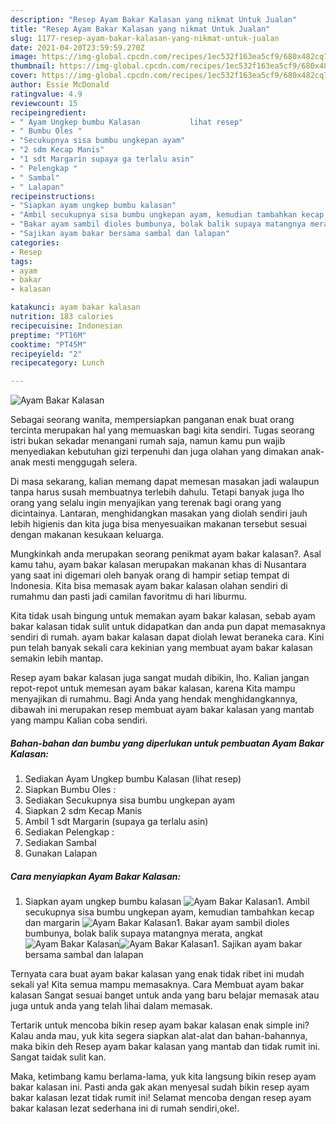```yaml
---
description: "Resep Ayam Bakar Kalasan yang nikmat Untuk Jualan"
title: "Resep Ayam Bakar Kalasan yang nikmat Untuk Jualan"
slug: 1177-resep-ayam-bakar-kalasan-yang-nikmat-untuk-jualan
date: 2021-04-20T23:59:59.270Z
image: https://img-global.cpcdn.com/recipes/1ec532f163ea5cf9/680x482cq70/ayam-bakar-kalasan-foto-resep-utama.jpg
thumbnail: https://img-global.cpcdn.com/recipes/1ec532f163ea5cf9/680x482cq70/ayam-bakar-kalasan-foto-resep-utama.jpg
cover: https://img-global.cpcdn.com/recipes/1ec532f163ea5cf9/680x482cq70/ayam-bakar-kalasan-foto-resep-utama.jpg
author: Essie McDonald
ratingvalue: 4.9
reviewcount: 15
recipeingredient:
- " Ayam Ungkep bumbu Kalasan           lihat resep"
- " Bumbu Oles "
- "Secukupnya sisa bumbu ungkepan ayam"
- "2 sdm Kecap Manis"
- "1 sdt Margarin supaya ga terlalu asin"
- " Pelengkap "
- " Sambal"
- " Lalapan"
recipeinstructions:
- "Siapkan ayam ungkep bumbu kalasan"
- "Ambil secukupnya sisa bumbu ungkepan ayam, kemudian tambahkan kecap dan margarin"
- "Bakar ayam sambil dioles bumbunya, bolak balik supaya matangnya merata, angkat"
- "Sajikan ayam bakar bersama sambal dan lalapan"
categories:
- Resep
tags:
- ayam
- bakar
- kalasan

katakunci: ayam bakar kalasan 
nutrition: 183 calories
recipecuisine: Indonesian
preptime: "PT16M"
cooktime: "PT45M"
recipeyield: "2"
recipecategory: Lunch

---
```



![Ayam Bakar Kalasan](https://img-global.cpcdn.com/recipes/1ec532f163ea5cf9/680x482cq70/ayam-bakar-kalasan-foto-resep-utama.jpg)

Sebagai seorang wanita, mempersiapkan panganan enak buat orang tercinta merupakan hal yang memuaskan bagi kita sendiri. Tugas seorang istri bukan sekadar menangani rumah saja, namun kamu pun wajib menyediakan kebutuhan gizi terpenuhi dan juga olahan yang dimakan anak-anak mesti menggugah selera.

Di masa  sekarang, kalian memang dapat memesan masakan jadi walaupun tanpa harus susah membuatnya terlebih dahulu. Tetapi banyak juga lho orang yang selalu ingin menyajikan yang terenak bagi orang yang dicintainya. Lantaran, menghidangkan masakan yang diolah sendiri jauh lebih higienis dan kita juga bisa menyesuaikan makanan tersebut sesuai dengan makanan kesukaan keluarga. 



Mungkinkah anda merupakan seorang penikmat ayam bakar kalasan?. Asal kamu tahu, ayam bakar kalasan merupakan makanan khas di Nusantara yang saat ini digemari oleh banyak orang di hampir setiap tempat di Indonesia. Kita bisa memasak ayam bakar kalasan olahan sendiri di rumahmu dan pasti jadi camilan favoritmu di hari liburmu.

Kita tidak usah bingung untuk memakan ayam bakar kalasan, sebab ayam bakar kalasan tidak sulit untuk didapatkan dan anda pun dapat memasaknya sendiri di rumah. ayam bakar kalasan dapat diolah lewat beraneka cara. Kini pun telah banyak sekali cara kekinian yang membuat ayam bakar kalasan semakin lebih mantap.

Resep ayam bakar kalasan juga sangat mudah dibikin, lho. Kalian jangan repot-repot untuk memesan ayam bakar kalasan, karena Kita mampu menyajikan di rumahmu. Bagi Anda yang hendak menghidangkannya, dibawah ini merupakan resep membuat ayam bakar kalasan yang mantab yang mampu Kalian coba sendiri.

<!--inarticleads1-->

##### Bahan-bahan dan bumbu yang diperlukan untuk pembuatan Ayam Bakar Kalasan:

1. Sediakan  Ayam Ungkep bumbu Kalasan           (lihat resep)
1. Siapkan  Bumbu Oles :
1. Sediakan Secukupnya sisa bumbu ungkepan ayam
1. Siapkan 2 sdm Kecap Manis
1. Ambil 1 sdt Margarin (supaya ga terlalu asin)
1. Sediakan  Pelengkap :
1. Sediakan  Sambal
1. Gunakan  Lalapan




<!--inarticleads2-->

##### Cara menyiapkan Ayam Bakar Kalasan:

1. Siapkan ayam ungkep bumbu kalasan
<img src="https://img-global.cpcdn.com/steps/27e748df69f8f346/160x128cq70/ayam-bakar-kalasan-langkah-memasak-1-foto.jpg" alt="Ayam Bakar Kalasan">1. Ambil secukupnya sisa bumbu ungkepan ayam, kemudian tambahkan kecap dan margarin
<img src="https://img-global.cpcdn.com/steps/b31c6809f5e18275/160x128cq70/ayam-bakar-kalasan-langkah-memasak-2-foto.jpg" alt="Ayam Bakar Kalasan">1. Bakar ayam sambil dioles bumbunya, bolak balik supaya matangnya merata, angkat
<img src="https://img-global.cpcdn.com/steps/a10d336ce184e879/160x128cq70/ayam-bakar-kalasan-langkah-memasak-3-foto.jpg" alt="Ayam Bakar Kalasan"><img src="https://img-global.cpcdn.com/steps/edbf33f4d8002c08/160x128cq70/ayam-bakar-kalasan-langkah-memasak-3-foto.jpg" alt="Ayam Bakar Kalasan">1. Sajikan ayam bakar bersama sambal dan lalapan




Ternyata cara buat ayam bakar kalasan yang enak tidak ribet ini mudah sekali ya! Kita semua mampu memasaknya. Cara Membuat ayam bakar kalasan Sangat sesuai banget untuk anda yang baru belajar memasak atau juga untuk anda yang telah lihai dalam memasak.

Tertarik untuk mencoba bikin resep ayam bakar kalasan enak simple ini? Kalau anda mau, yuk kita segera siapkan alat-alat dan bahan-bahannya, maka bikin deh Resep ayam bakar kalasan yang mantab dan tidak rumit ini. Sangat taidak sulit kan. 

Maka, ketimbang kamu berlama-lama, yuk kita langsung bikin resep ayam bakar kalasan ini. Pasti anda gak akan menyesal sudah bikin resep ayam bakar kalasan lezat tidak rumit ini! Selamat mencoba dengan resep ayam bakar kalasan lezat sederhana ini di rumah sendiri,oke!.

